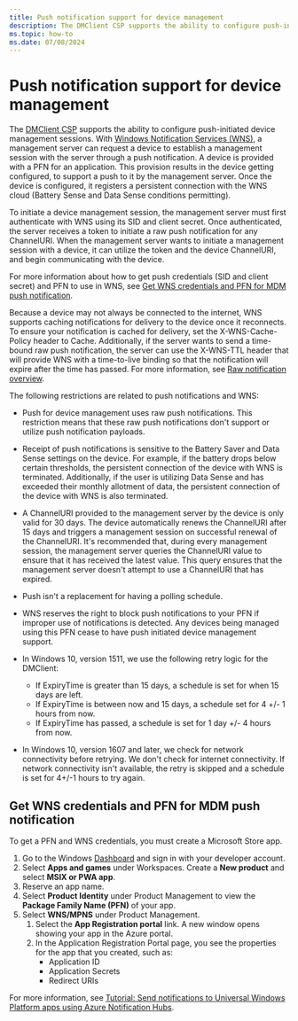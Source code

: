 ```yaml
---
title: Push notification support for device management
description: The DMClient CSP supports the ability to configure push-initiated device management sessions.
ms.topic: how-to
ms.date: 07/08/2024
---
```


# Push notification support for device management

The [DMClient CSP](mdm/dmclient-csp.md) supports the ability to configure push-initiated device management sessions. With [Windows Notification Services (WNS)](/windows/apps/design/shell/tiles-and-notifications/windows-push-notification-services--wns--overview), a management server can request a device to establish a management session with the server through a push notification. A device is provided with a PFN for an application. This provision results in the device getting configured, to support a push to it by the management server. Once the device is configured, it registers a persistent connection with the WNS cloud (Battery Sense and Data Sense conditions permitting).

To initiate a device management session, the management server must first authenticate with WNS using its SID and client secret. Once authenticated, the server receives a token to initiate a raw push notification for any ChannelURI. When the management server wants to initiate a management session with a device, it can utilize the token and the device ChannelURI, and begin communicating with the device.

For more information about how to get push credentials (SID and client secret) and PFN to use in WNS, see [Get WNS credentials and PFN for MDM push notification](#get-wns-credentials-and-pfn-for-mdm-push-notification).

Because a device may not always be connected to the internet, WNS supports caching notifications for delivery to the device once it reconnects. To ensure your notification is cached for delivery, set the X-WNS-Cache-Policy header to Cache. Additionally, if the server wants to send a time-bound raw push notification, the server can use the X-WNS-TTL header that will provide WNS with a time-to-live binding so that the notification will expire after the time has passed. For more information, see [Raw notification overview](/windows/apps/design/shell/tiles-and-notifications/raw-notification-overview).

The following restrictions are related to push notifications and WNS:

- Push for device management uses raw push notifications. This restriction means that these raw push notifications don't support or utilize push notification payloads.
- Receipt of push notifications is sensitive to the Battery Saver and Data Sense settings on the device. For example, if the battery drops below certain thresholds, the persistent connection of the device with WNS is terminated. Additionally, if the user is utilizing Data Sense and has exceeded their monthly allotment of data, the persistent connection of the device with WNS is also terminated.
- A ChannelURI provided to the management server by the device is only valid for 30 days. The device automatically renews the ChannelURI after 15 days and triggers a management session on successful renewal of the ChannelURI. It's recommended that, during every management session, the management server queries the ChannelURI value to ensure that it has received the latest value. This query ensures that the management server doesn't attempt to use a ChannelURI that has expired.
- Push isn't a replacement for having a polling schedule.
- WNS reserves the right to block push notifications to your PFN if improper use of notifications is detected. Any devices being managed using this PFN cease to have push initiated device management support.

- In Windows 10, version 1511, we use the following retry logic for the DMClient:

  - If ExpiryTime is greater than 15 days, a schedule is set for when 15 days are left.
  - If ExpiryTime is between now and 15 days, a schedule set for 4 +/- 1 hours from now.
  - If ExpiryTime has passed, a schedule is set for 1 day +/- 4 hours from now.

- In Windows 10, version 1607 and later, we check for network connectivity before retrying. We don't check for internet connectivity. If network connectivity isn't available, the retry is skipped and a schedule is set for 4+/-1 hours to try again.

## Get WNS credentials and PFN for MDM push notification

To get a PFN and WNS credentials, you must create a Microsoft Store app.

1. Go to the Windows [Dashboard](https://dev.windows.com/en-US/dashboard) and sign in with your developer account.
1. Select **Apps and games** under Workspaces. Create a **New product** and select **MSIX or PWA app**.
1. Reserve an app name.
1. Select **Product Identity** under Product Management to view the **Package Family Name (PFN)** of your app.
1. Select **WNS/MPNS** under Product Management.
   1. Select the **App Registration portal** link. A new window opens showing your app in the Azure portal.
   1. In the Application Registration Portal page, you see the properties for the app that you created, such as:
      - Application ID
      - Application Secrets
      - Redirect URIs

For more information, see [Tutorial: Send notifications to Universal Windows Platform apps using Azure Notification Hubs](/azure/notification-hubs/notification-hubs-windows-store-dotnet-get-started-wns-push-notification).
